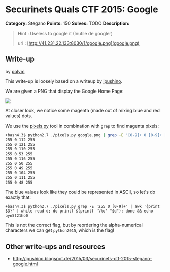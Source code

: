 # Securinets Quals CTF 2015: Google

**Category:** Stegano
**Points:** 150
**Solves:** TODO
**Description:** 

> Hint : Useless to google it (Inutile de googler) 
>
> url : [http://41.231.22.133:8030/1/google.png](google.png)

## Write-up

by [polym](https://github.com/abpolym)

This write-up is loosely based on a writeup by [ipushino](http://ipushino.blogspot.de/2015/03/securinets-ctf-2015-stegano-google.html).

We are given a PNG that display the Google Home Page:

![](./google.png)

At closer look, we notice some magenta (made out of mixing blue and red values) dots.

We use the [pixels.py](./pixels.py) tool in combination with `grep` to find magenta pixels:

```bash
+bash4.3$ python2.7 ./pixels.py google.png | grep -E '[0-9]+ 0 [0-9]+ [0-9]+'
255 0 112 255
255 0 121 255
255 0 110 255
255 0 53 255
255 0 116 255
255 0 50 255
255 0 49 255
255 0 104 255
255 0 111 255
255 0 48 255
```

The blue values look like they could be represented in ASCII, so let's do exactly that:

```
+bash4.3$ python2.7 ./pixels,py grep -E '255 0 [0-9]+' | awk '{print $3}' | while read d; do printf $(printf '\%o' "$d"); done && echo
pyn5t21ho0
```

This is not the correct flag, but by reordering the alpha-numerical characters we can get `python2015`, which is the flag!

## Other write-ups and resources

* <http://ipushino.blogspot.de/2015/03/securinets-ctf-2015-stegano-google.html>